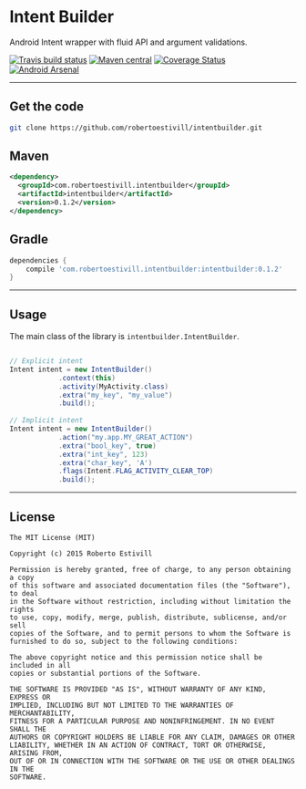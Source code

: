 Intent Builder
=========

Android Intent wrapper with fluid API and argument validations.

[![Travis build status](https://travis-ci.org/robertoestivill/intentbuilder.svg "Travis build status")](https://travis-ci.org/robertoestivill/intentbuilder)
[![Maven central](https://maven-badges.herokuapp.com/maven-central/com.robertoestivill.intentbuilder/intentbuilder/badge.svg "Maven central")](http://search.maven.org/#search%7Cga%7C1%7Cg%3A%22com.robertoestivill.intentbuilder%22)
[![Coverage Status](https://coveralls.io/repos/robertoestivill/intentbuilder/badge.svg)](https://coveralls.io/r/robertoestivill/intentbuilder)
[![Android Arsenal](https://img.shields.io/badge/Android%20Arsenal-Intent%20Builder-brightgreen.svg?style=flat)](http://android-arsenal.com/details/1/1732)

---
Get the code
-- 

```sh
git clone https://github.com/robertoestivill/intentbuilder.git
```

Maven
--

```xml
<dependency>
  <groupId>com.robertoestivill.intentbuilder</groupId>
  <artifactId>intentbuilder</artifactId>
  <version>0.1.2</version>
</dependency>
```

Gradle
--

```groovy
dependencies {
    compile 'com.robertoestivill.intentbuilder:intentbuilder:0.1.2'
}
```


---
Usage
--
The main class of the library is `intentbuilder.IntentBuilder`.

```java

// Explicit intent
Intent intent = new IntentBuilder()
            .context(this)
            .activity(MyActivity.class)
            .extra("my_key", "my_value")
            .build();
            
// Implicit intent
Intent intent = new IntentBuilder()
            .action("my.app.MY_GREAT_ACTION")
            .extra("bool_key", true)
            .extra("int_key", 123)
            .extra("char_key", 'A')
            .flags(Intent.FLAG_ACTIVITY_CLEAR_TOP)
            .build();
```

---
License
----

```
The MIT License (MIT)

Copyright (c) 2015 Roberto Estivill

Permission is hereby granted, free of charge, to any person obtaining a copy
of this software and associated documentation files (the "Software"), to deal
in the Software without restriction, including without limitation the rights
to use, copy, modify, merge, publish, distribute, sublicense, and/or sell
copies of the Software, and to permit persons to whom the Software is
furnished to do so, subject to the following conditions:

The above copyright notice and this permission notice shall be included in all
copies or substantial portions of the Software.

THE SOFTWARE IS PROVIDED "AS IS", WITHOUT WARRANTY OF ANY KIND, EXPRESS OR
IMPLIED, INCLUDING BUT NOT LIMITED TO THE WARRANTIES OF MERCHANTABILITY,
FITNESS FOR A PARTICULAR PURPOSE AND NONINFRINGEMENT. IN NO EVENT SHALL THE
AUTHORS OR COPYRIGHT HOLDERS BE LIABLE FOR ANY CLAIM, DAMAGES OR OTHER
LIABILITY, WHETHER IN AN ACTION OF CONTRACT, TORT OR OTHERWISE, ARISING FROM,
OUT OF OR IN CONNECTION WITH THE SOFTWARE OR THE USE OR OTHER DEALINGS IN THE
SOFTWARE.
```
